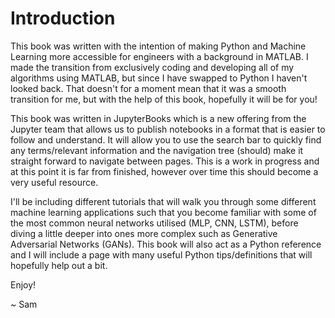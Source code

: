 Introduction
============================


This book was written with the intention of making Python and Machine Learning more accessible for engineers with a background in MATLAB. I made the transition from exclusively coding and developing all of my algorithms using MATLAB, but since I have swapped to Python I haven't looked back. That doesn't for a moment mean that it was a smooth transition for me, but with the help of this book, hopefully it will be for you!

This book was written in JupyterBooks which is a new offering from the Jupyter team that allows us to publish notebooks in a format that is easier to follow and understand. It will allow you to use the search bar to quickly find any terms/relevant information and the navigation tree (should) make it straight forward to navigate between pages. This is a work in progress and at this point it is far from finished, however over time this should become a very useful resource.

I'll be including different tutorials that will walk you through some different machine learning applications such that you become familiar with some of the most common neural networks utilised (MLP, CNN, LSTM), before diving a little deeper into ones more complex such as Generative Adversarial Networks (GANs). This book will also act as a Python reference and I will include a page with many useful Python tips/definitions that will hopefully help out a bit.

Enjoy! 

~ Sam